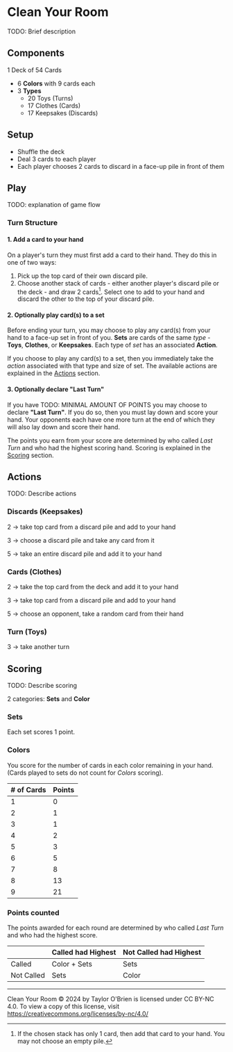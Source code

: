 # Clean Your Room

TODO: Brief description

## Components

1 Deck of 54 Cards
- 6 **Colors** with 9 cards each
- 3 **Types**
    - 20 Toys (Turns)
    - 17 Clothes (Cards)
    - 17 Keepsakes (Discards)

## Setup

- Shuffle the deck
- Deal 3 cards to each player
- Each player chooses 2 cards to discard in a face-up pile in front of them

## Play
TODO: explanation of game flow

### Turn Structure

#### 1. Add a card to your hand
On a player's turn they must first add a card to their hand.
They do this in one of two ways:

1. Pick up the top card of their own discard pile.
2. Choose another stack of cards - either another player's discard pile or the deck - and draw 2 cards[^1]. Select one to add to your hand and discard the other to the top of your discard pile.

[^1]: If the chosen stack has only 1 card, then add that card to your hand. You may not choose an empty pile.

#### 2. Optionally play card(s) to a set
Before ending your turn, you may choose to play any card(s) from your hand to a face-up set in front of you.
**Sets** are cards of the same *type* - **Toys**, **Clothes**, or **Keepsakes**. Each type of *set* has an associated **Action**.

If you choose to play any card(s) to a set, then you immediately take the *action* associated with that type and size of set. The available actions are explained in the [Actions](##Actions) section.

#### 3. Optionally declare "Last Turn"
If you have TODO: MINIMAL AMOUNT OF POINTS you may choose to declare **"Last Turn"**. If you do so, then you must lay down and score your hand. Your opponents each have one more turn at the end of which they will also lay down and score their hand.

The points you earn from your score are determined by who called *Last Turn* and who had the highest scoring hand. Scoring is explained in the [Scoring](##Scoring) section.

## Actions

TODO: Describe actions

### Discards (Keepsakes)
2 -> take top card from a discard pile and add to your hand

3 -> choose a discard pile and take any card from it

5 -> take an entire discard pile and add it to your hand

### Cards (Clothes)
2 -> take the top card from the deck and add it to your hand

3 -> take top card from a discard pile and add to your hand

5 -> choose an opponent, take a random card from their hand

### Turn (Toys)
3 -> take another turn

## Scoring

TODO: Describe scoring

2 categories: **Sets** and **Color**

### Sets

Each set scores 1 point.

### Colors

You score for the number of cards in each color remaining in your hand. (Cards played to sets do not count for *Colors* scoring).

|# of Cards | Points |
|-----------|--------|
| 1 | 0 |
| 2 | 1 |
| 3 | 1 |
| 4 | 2 |
| 5 | 3 |
| 6 | 5 |
| 7 | 8 |
| 8 | 13 |
| 9 | 21 |

### Points counted
The points awarded for each round are determined by who called *Last Turn* and who had the highest score.

|  | Called had Highest | Not Called had Highest |
|---|---|---|
| Called | Color + Sets | Sets |
| Not Called | Sets | Color |

---

Clean Your Room © 2024 by Taylor O'Brien is licensed under CC BY-NC 4.0. To view a copy of this license, visit https://creativecommons.org/licenses/by-nc/4.0/
